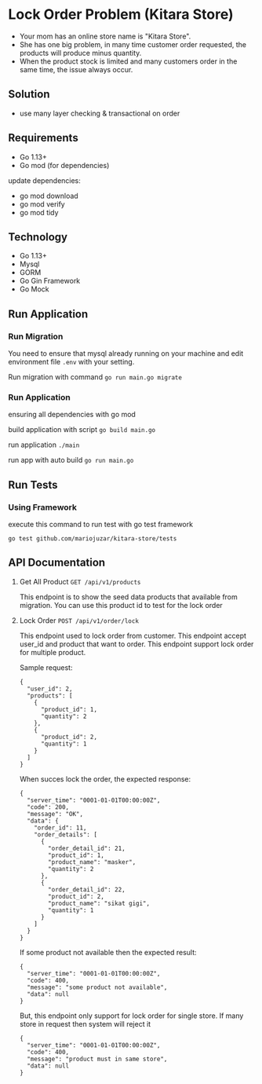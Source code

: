 # Lock Order Problem (Kitara Store)

- Your mom has an online store name is "Kitara Store".
- She has one big problem, in many time customer order requested, the products will produce minus
quantity.
- When the product stock is limited and many customers order in the same time, the issue always occur.

## Solution
- use many layer checking & transactional on order

## Requirements

- Go 1.13+
- Go mod (for dependencies)

update dependencies:
- go mod download
- go mod verify
- go mod tidy

## Technology
- Go 1.13+
- Mysql 
- GORM
- Go Gin Framework
- Go Mock 

## Run Application
### Run Migration
You need to ensure that mysql already running on your machine and edit environment file `.env` with your setting.

Run migration with command `go run main.go migrate`

### Run Application
ensuring all dependencies with go mod

build application with script `go build main.go`

run application `./main`

run app with auto build `go run main.go`

## Run Tests
### Using Framework
execute this command to run test with go test framework

`go test github.com/mariojuzar/kitara-store/tests`


## API Documentation
1. Get All Product `GET /api/v1/products`
   
   This endpoint is to show the seed data products that available from migration. 
   You can use this product id to test for the lock order
   
2. Lock Order `POST /api/v1/order/lock`

   This endpoint used to lock order from customer. This endpoint accept user_id and product that want to order.
   This endpoint support lock order for multiple product.
   
   Sample request:
   
   ```
   {
     "user_id": 2,
     "products": [
       {
         "product_id": 1,
         "quantity": 2
       },
       {
         "product_id": 2,
         "quantity": 1
       }
     ]
   }
   ```
   
   When succes lock the order, the expected response:
   
   ```
   {
     "server_time": "0001-01-01T00:00:00Z",
     "code": 200,
     "message": "OK",
     "data": {
       "order_id": 11,
       "order_details": [
         {
           "order_detail_id": 21,
           "product_id": 1,
           "product_name": "masker",
           "quantity": 2
         },
         {
           "order_detail_id": 22,
           "product_id": 2,
           "product_name": "sikat gigi",
           "quantity": 1
         }
       ]
     }
   }
   ```
   
   If some product not available then the expected result:
   
   ```
   {
     "server_time": "0001-01-01T00:00:00Z",
     "code": 400,
     "message": "some product not available",
     "data": null
   }
   ```
   
   But, this endpoint only support for lock order for single store. If many store in request then system will reject it
   
   ```
   {
     "server_time": "0001-01-01T00:00:00Z",
     "code": 400,
     "message": "product must in same store",
     "data": null
   }
   ```